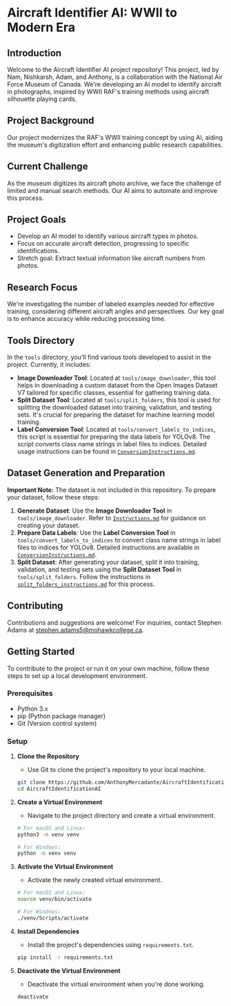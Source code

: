 # Aircraft Identifier AI: WWII to Modern Era

## Introduction
Welcome to the Aircraft Identifier AI project repository! This project, led by Nam, Nishkarsh, Adam, and Anthony, is a collaboration with the National Air Force Museum of Canada. We're developing an AI model to identify aircraft in photographs, inspired by WWII RAF's training methods using aircraft silhouette playing cards.

## Project Background
Our project modernizes the RAF's WWII training concept by using AI, aiding the museum's digitization effort and enhancing public research capabilities.

## Current Challenge
As the museum digitizes its aircraft photo archive, we face the challenge of limited and manual search methods. Our AI aims to automate and improve this process.

## Project Goals
- Develop an AI model to identify various aircraft types in photos.
- Focus on accurate aircraft detection, progressing to specific identifications.
- Stretch goal: Extract textual information like aircraft numbers from photos.

## Research Focus
We're investigating the number of labeled examples needed for effective training, considering different aircraft angles and perspectives. Our key goal is to enhance accuracy while reducing processing time.

## Tools Directory
In the `tools` directory, you'll find various tools developed to assist in the project. Currently, it includes:
- **Image Downloader Tool**: Located at `tools/image_downloader`, this tool helps in downloading a custom dataset from the Open Images Dataset V7 tailored for specific classes, essential for gathering training data.
- **Split Dataset Tool**: Located at `tools/split_folders`, this tool is used for splitting the downloaded dataset into training, validation, and testing sets. It's crucial for preparing the dataset for machine learning model training.
- **Label Conversion Tool**: Located at `tools/convert_labels_to_indices`, this script is essential for preparing the data labels for YOLOv8. The script converts class name strings in label files to indices. Detailed usage instructions can be found in [`ConversionInstructions.md`](tools/convert_labels_to_indices/ConversionInstructions.md).

## Dataset Generation and Preparation
**Important Note:** The dataset is not included in this repository. To prepare your dataset, follow these steps:
1. **Generate Dataset**: Use the **Image Downloader Tool** in `tools/image_downloader`. Refer to [`Instructions.md`](tools/image_downloader/Instructions.md) for guidance on creating your dataset.
2. **Prepare Data Labels**: Use the **Label Conversion Tool** in `tools/convert_labels_to_indices` to convert class name strings in label files to indices for YOLOv8. Detailed instructions are available in [`ConversionInstructions.md`](tools/convert_labels_to_indices/ConversionInstructions.md).
3. **Split Dataset**: After generating your dataset, split it into training, validation, and testing sets using the **Split Dataset Tool** in `tools/split_folders`. Follow the instructions in [`split_folders_instructions.md`](tools/split_folders/split_folders_instructions.md) for this process.


## Contributing
Contributions and suggestions are welcome! For inquiries, contact Stephen Adams at [stephen.adams5@mohawkcollege.ca](mailto:stephen.adams5@mohawkcollege.ca).

## Getting Started

To contribute to the project or run it on your own machine, follow these steps to set up a local development environment.

### Prerequisites
- Python 3.x
- pip (Python package manager)
- Git (Version control system)

### Setup
1. **Clone the Repository**
   - Use Git to clone the project's repository to your local machine.
   ```bash
   git clone https://github.com/AnthonyMercadante/AircraftIdentificationAI.git
   cd AircraftIdentificationAI
   ```

2. **Create a Virtual Environment**
   - Navigate to the project directory and create a virtual environment.
   ```bash
   # For macOS and Linux:
   python3 -m venv venv

   # For Windows:
   python -m venv venv
   ```

3. **Activate the Virtual Environment**
   - Activate the newly created virtual environment.
   ```bash
   # For macOS and Linux:
   source venv/bin/activate

   # For Windows:
   ./venv/Scripts/activate
   ```

4. **Install Dependencies**
   - Install the project's dependencies using `requirements.txt`.
   ```bash
   pip install -r requirements.txt
   ```

5. **Deactivate the Virtual Environment**
   - Deactivate the virtual environment when you're done working.
   ```bash
   deactivate
   ```